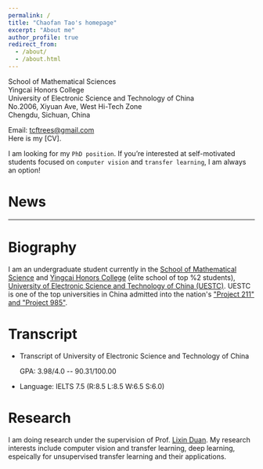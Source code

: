 ```yaml
---
permalink: /
title: "Chaofan Tao's homepage"
excerpt: "About me"
author_profile: true
redirect_from: 
  - /about/
  - /about.html
---
```


School of Mathematical Sciences  
Yingcai Honors College  
University of Electronic Science and Technology of China  
No.2006, Xiyuan Ave, West Hi-Tech Zone  
Chengdu, Sichuan, China  

Email: tcftrees@gmail.com  
Here is my [CV].

I am looking for my ``PhD position``. If you’re interested at self-motivated students focused on ``computer vision`` and ``transfer learning``, I am always an option!

# News
-----

# Biography
I am an undergraduate student currently in the [School of Mathematical Science](http://www.math.uestc.edu.cn/) and [Yingcai Honors College](http://www.yingcai.uestc.edu.cn/) (elite school of top %2 students), [University of Electronic Science and Technology of China (UESTC)](https://www.uestc.edu.cn/). UESTC is one of the top universities in China admitted into the nation's ["Project 211" and "Project 985"](https://en.uestc.edu.cn/index.php?m=content&c=index&a=lists&catid=72). 

# Transcript
* Transcript of University of Electronic Science and Technology of China

   GPA: 3.98/4.0 -- 90.31/100.00
   
* Language: IELTS 7.5 (R:8.5 L:8.5 W:6.5 S:6.0)

# Research
I am doing research under the supervision of Prof. [Lixin Duan](http://lxduan.info/). My research interests include computer vision and transfer learning, deep learning, espeically for unsupervised transfer learning and their applications.



